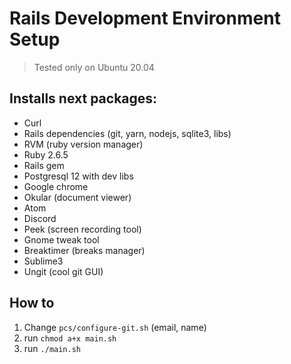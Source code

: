 # Rails Development Environment Setup

> Tested only on Ubuntu 20.04
 
## Installs next packages:

* Curl
* Rails dependencies (git, yarn, nodejs, sqlite3, libs)
* RVM (ruby version manager)
* Ruby 2.6.5
* Rails gem
* Postgresql 12 with dev libs
* Google chrome
* Okular (document viewer)
* Atom
* Discord
* Peek (screen recording tool)
* Gnome tweak tool
* Breaktimer (breaks manager)
* Sublime3
* Ungit (cool git GUI)

## How to

1. Change `pcs/configure-git.sh` (email, name)
2. run `chmod a+x main.sh`
3. run `./main.sh`
